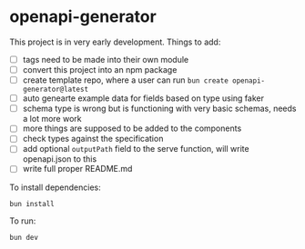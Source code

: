 # openapi-generator

This project is in very early development. Things to add:

 - [ ] tags need to be made into their own module
 - [ ] convert this project into an npm package
 - [ ] create template repo, where a user can run `bun create openapi-generator@latest`
 - [ ] auto genearte example data for fields based on type using faker
 - [ ] schema type is wrong but is functioning with very basic schemas, needs a lot more work
 - [ ] more things are supposed to be added to the components
 - [ ] check types against the specification
 - [ ] add optional `outputPath` field to the serve function, will write openapi.json to this
 - [ ] write full proper README.md

To install dependencies:

```bash
bun install
```

To run:

```bash
bun dev
```


